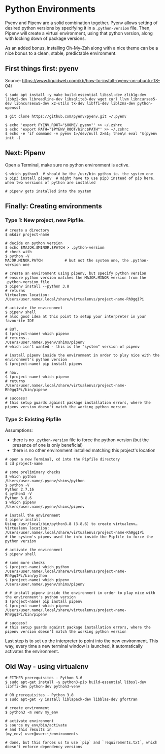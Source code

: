 # Python Environments

Pyenv and Pipenv are a solid combination together. Pyenv allows setting of desired python versions by specifying it in a `.python-version` file. Then, Pipenv will create a virtual environment, using that python version, along with locking down of package versions.

As an added bonus, installing Oh-My-Zsh along with a nice theme can be a nice bonus to a clean, stable, predictable environment.

## First things first: pyenv

Source:
https://www.liquidweb.com/kb/how-to-install-pyenv-on-ubuntu-18-04/

```
$ sudo apt install -y make build-essential libssl-dev zlib1g-dev libbz2-dev libreadline-dev libsqlite3-dev wget curl llvm libncurses5-dev libncursesw5-dev xz-utils tk-dev libffi-dev liblzma-dev python-openssl

$ git clone https://github.com/pyenv/pyenv.git ~/.pyenv

$ echo 'export PYENV_ROOT="$HOME/.pyenv"' >> ~/.zshrc
$ echo 'export PATH="$PYENV_ROOT/bin:$PATH"' >> ~/.zshrc
$ echo -e 'if command -v pyenv 1>/dev/null 2>&1; then\n eval "$(pyenv init -)
```

## Next: Pipenv

Open a Terminal, make sure no python environment is active.
```
$ which python3  # should be the /usr/bin python ie. the system one
$ pip3 install pipenv  # might have to use pip3 instead of pip here, when two versions of python are installed

# pipenv gets installed into the system
```

## Finally: Creating environments

### Type 1: New project, new Pipfile.

```
# create a directory
$ mkdir project-name

# decide on python version
$ echo $MAJOR.$MINOR.$PATCH > .python-version
# check with
$ python -V
MAJOR.MINOR.PATCH          # but not the system one, the .python-version one

# create an environment using pipenv, but specify python version
# ensure python version matches the MAJOR.MINOR version from the .python-version file
$ pipenv install --python 3.8
# returns
Virtualenv location: /Users/user.name/.local/share/virtualenvs/project-name-Rh9gqIPi

# activate the environment
$ pipenv shell
# also good idea at this point to setup your interpreter in your favourite IDE

# BUT,
$ (project-name) which pipenv
# returns..
/Users/user.name/.pyenv/shims/pipenv
# which isn't wanted - this is the "system" version of pipenv

# install pipenv inside the environment in order to play nice with the environment's python version
$ (project-name) pip install pipenv

# now,
$ (project-name) which pipenv
# returns
/Users/user.name/.local/share/virtualenvs/project-name-Rh9gqIPi/bin/pipenv

# success!
# this setup guards against package installation errors, where the pipenv version doesn't match the working python version
```

### Type 2: Existing Pipfile

Assumptions:

- there is no `.python-version` file to force the python version (but the presence of one is only beneficial)
- there is no other environment installed matching this project's location

```
# open a new Terminal, cd into the Pipfile directory
$ cd project-name

# some preliminary checks
$ which python
/Users/user.name/.pyenv/shims/python
$ python -V
Python 2.7.16
$ python3 -V
Python 3.8.6
$ which pipenv
/Users/user.name/.pyenv/shims/pipenv

# install the environment
$ pipenv install
Using /usr/local/bin/python3.8 (3.8.6) to create virtualenv…
Virtualenv location: /Users/user.name/.local/share/virtualenvs/project-name-Rh9gqIPi
# the system's pipenv used the info inside the Pipfile to force the python version

# activate the environment
$ pipenv shell

# some more checks
$ (project-name) which python
/Users/user.name/.local/share/virtualenvs/project-name-Rh9gqIPi/bin/python
$ (project-name) which pipenv
/Users/user.name/.pyenv/shims/pipenv

# # install pipenv inside the environment in order to play nice with the environment's python version
$ (project-name) pip install pipenv
$ (project-name) which pipenv
/Users/user.name/.local/share/virtualenvs/project-name-Rh9gqIPi/bin/pipenv

# success!
# this setup guards against package installation errors, where the pipenv version doesn't match the working python version
```

Last step is to set up the interpreter to point into the new environment. This way, every time a new terminal window is launched, it automatically activates the environment.

## Old Way - using virtualenv

```
# EITHER prerequisites - Python 3.6
$ sudo apt-get install -y python3-pip build-essential libssl-dev libffi-dev python-dev python3-venv

# OR prerequisites - Python 3.8
$ sudo apt-get -y install liblapack-dev libblas-dev gfortran

# create environment
$ python3 -m venv my_env

# activate environment
$ source my_env/bin/activate
# and this results in
(my_env) user@user:~/environments

# done, but this forces us to use `pip` and `requirements.txt`, which doesn't enforce dependency versions
```
